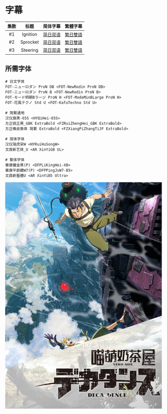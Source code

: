 # 字幕

集数 | 标题 | 简体字幕 | 繁體字幕
:-: | :-: | :-: | :-:
#1 | Ignition | [简日双语][01S] | [繁日雙語][01T]
#2 | Sprocket | [简日双语][02S] | [繁日雙語][02T]
#3 | Steering | [简日双语][03S] | [繁日雙語][03T]

## 所需字体

```
# 日文字体
FOT-ニューロダン ProN DB <FOT-NewRodin ProN DB>
FOT-ニューロダン ProN B <FOT-NewRodin ProN B>
FOT-モード明朝Bラージ ProN H <FOT-ModeMinBLarge ProN H>
FOT-花風テクノ Std U <FOT-KafuTechno Std U>

# 简繁通用
汉仪旗黑-65S <HYQiHei-65S>
方正锐正黑_GBK ExtraBold <FZRuiZhengHei_GBK ExtraBold> 
方正橡皮章体 简繁 ExtraBold <FZXiangPiZhangTiJF ExtraBold> 

# 简体字体
汉仪瑞虎宋W <HYRuiHuSongW>
文鼎新艺体_U <AR XinYiGB UL>

# 繁体字体
華康儷金黑(P) <DFPLiKingHei-XB>
華康平劇體W7(P) <DFPPingJuW7-B5>
文鼎新藝體U <AR XinYiB5 Ultra>
```


[01S]: https://raw.githubusercontent.com/Nekomoekissaten-SUB/Nekomoekissaten-MIR-Subs/master/DECA-DENCE/Web/%5BNekomoe%20kissaten%5D%20DECA-DENCE%2001%20%5BWebRip%5D.JPSC.ass  '#1 JPSC'
[01T]: https://raw.githubusercontent.com/Nekomoekissaten-SUB/Nekomoekissaten-MIR-Subs/master/DECA-DENCE/Web/%5BNekomoe%20kissaten%5D%20DECA-DENCE%2001%20%5BWebRip%5D.JPTC.ass  '#1 JPTC'
[02S]: https://raw.githubusercontent.com/Nekomoekissaten-SUB/Nekomoekissaten-MIR-Subs/master/DECA-DENCE/Web/%5BNekomoe%20kissaten%5D%20DECA-DENCE%2002%20%5BWebRip%5D.JPSC.ass  '#2 JPSC'
[02T]: https://raw.githubusercontent.com/Nekomoekissaten-SUB/Nekomoekissaten-MIR-Subs/master/DECA-DENCE/Web/%5BNekomoe%20kissaten%5D%20DECA-DENCE%2002%20%5BWebRip%5D.JPTC.ass  '#2 JPTC'
[03S]: https://raw.githubusercontent.com/Nekomoekissaten-SUB/Nekomoekissaten-MIR-Subs/master/DECA-DENCE/Web/%5BNekomoe%20kissaten%5D%20DECA-DENCE%2003%20%5BWebRip%5D.JPSC.ass  '#3 JPSC'
[03T]: https://raw.githubusercontent.com/Nekomoekissaten-SUB/Nekomoekissaten-MIR-Subs/master/DECA-DENCE/Web/%5BNekomoe%20kissaten%5D%20DECA-DENCE%2003%20%5BWebRip%5D.JPTC.ass  '#3 JPTC'

![](poster.png)